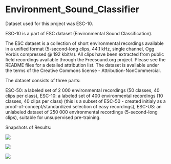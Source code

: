 # Environment_Sound_Classifier

Dataset used for this project was ESC-10.

ESC-10 is a part of ESC dataset (Environmental Sound Classification).


The ESC dataset is a collection of short environmental recordings available in a unified format (5-second-long clips, 44.1 kHz, single channel, Ogg Vorbis compressed @ 192 kbit/s). All clips have been extracted from public field recordings available through the Freesound.org project. Please see the README files for a detailed attribution list. The dataset is available under the terms of the Creative Commons license - Attribution-NonCommercial.

The dataset consists of three parts:

ESC-50: a labeled set of 2 000 environmental recordings (50 classes, 40 clips per class),
ESC-10: a labeled set of 400 environmental recordings (10 classes, 40 clips per class) (this is a subset of ESC-50 - created initialy as a proof-of-concept/standardized selection of easy recordings),
ESC-US: an unlabeled dataset of 250 000 environmental recordings (5-second-long clips), suitable for unsupervised pre-training.

Snapshots of Results:

![](https://user-images.githubusercontent.com/35894429/51501548-5532d380-1df8-11e9-93fa-be5d8ed63baa.png)

![](https://user-images.githubusercontent.com/35894429/51501588-86130880-1df8-11e9-8d33-9e7653229426.png)

![](https://user-images.githubusercontent.com/35894429/51501602-9d51f600-1df8-11e9-8212-57fa5a92c232.png)
